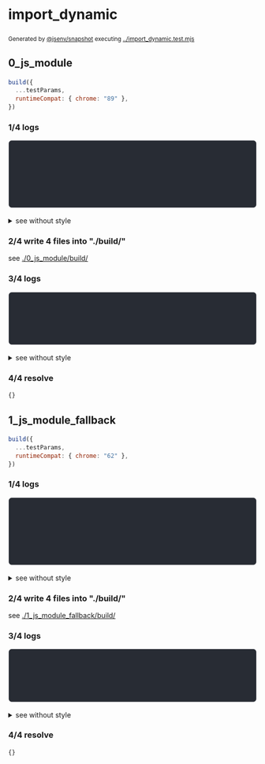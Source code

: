 # import_dynamic

<sub>
  Generated by <a href="https://github.com/jsenv/core/tree/main/packages/independent/snapshot">@jsenv/snapshot</a> executing <a href="../import_dynamic.test.mjs">../import_dynamic.test.mjs</a>
</sub>

## 0_js_module

```js
build({
  ...testParams,
  runtimeCompat: { chrome: "89" },
})
```

### 1/4 logs

![img](0_js_module/log_group.svg)

<details>
  <summary>see without style</summary>

```console

build "./main.html"
⠋ generate source graph
✔ generate source graph (done in <X> second)
⠋ generate build graph
✔ generate build graph (done in <X> second)
⠋ write files in build directory

```

</details>


### 2/4 write 4 files into "./build/"

see [./0_js_module/build/](./0_js_module/build/)

### 3/4 logs

![img](0_js_module/log_group_1.svg)

<details>
  <summary>see without style</summary>

```console
✔ write files in build directory (done in <X> second)
--- build files ---  
- html : 1 (730 B / 62 %)
- js   : 3 (446 B / 38 %)
- total: 4 (1.2 kB / 100 %)
--------------------
```

</details>


### 4/4 resolve

```js
{}
```

## 1_js_module_fallback

```js
build({
  ...testParams,
  runtimeCompat: { chrome: "62" },
})
```

### 1/4 logs

![img](1_js_module_fallback/log_group.svg)

<details>
  <summary>see without style</summary>

```console

build "./main.html"
⠋ generate source graph
✔ generate source graph (done in <X> second)
⠋ generate build graph
✔ generate build graph (done in <X> second)
⠋ write files in build directory

```

</details>


### 2/4 write 4 files into "./build/"

see [./1_js_module_fallback/build/](./1_js_module_fallback/build/)

### 3/4 logs

![img](1_js_module_fallback/log_group_1.svg)

<details>
  <summary>see without style</summary>

```console
✔ write files in build directory (done in <X> second)
--- build files ---  
- html : 1 (17.4 kB / 94 %)
- js   : 3 (1.1 kB / 6 %)
- total: 4 (18.5 kB / 100 %)
--------------------
```

</details>


### 4/4 resolve

```js
{}
```